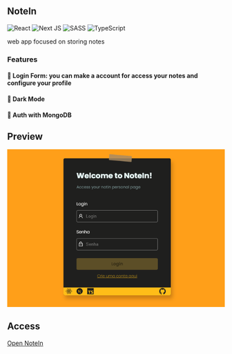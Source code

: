 ## NoteIn
![React](https://img.shields.io/badge/react-%2320232a.svg?style=for-the-badge&logo=react&logoColor=%2361DAFB)
![Next JS](https://img.shields.io/badge/Next-black?style=for-the-badge&logo=next.js&logoColor=white)
![SASS](https://img.shields.io/badge/SASS-hotpink.svg?style=for-the-badge&logo=SASS&logoColor=white)
![TypeScript](https://img.shields.io/badge/typescript-%23007ACC.svg?style=for-the-badge&logo=typescript&logoColor=white)

web app focused on storing notes

### Features

#### 📃 Login Form: you can make a account for access your notes and configure your profile 
#### 🌚 Dark Mode
#### 📃 Auth with MongoDB

## Preview

<img src="preview.png">

## Access

[Open NoteIn](https://notein.vercel.app/)
